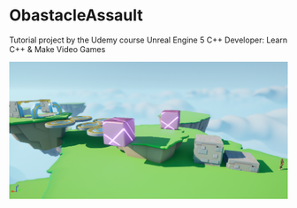 # ObastacleAssault
Tutorial project by the Udemy course Unreal Engine 5 C++ Developer: Learn C++ & Make Video Games

![ObstacleAssault](OA.png)
